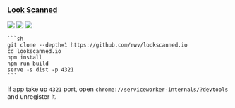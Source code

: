 ### [Look Scanned](https://github.com/rwv/lookscanned.io)

![](https://img.shields.io/github/license/rwv/lookscanned.io?style=flat-square) ![](https://img.shields.io/github/last-commit/scillidan/lookscanned.io/main?label=last%20commit%20(fork)&style=flat-square) ![](https://img.shields.io/badge/Vercel-black?style=flat&logo=Vercel&logoColor=white)

````{tab} From source
```sh
git clone --depth=1 https://github.com/rwv/lookscanned.io
cd lookscanned.io
npm install
npm run build
serve -s dist -p 4321
```
````

If app take up `4321` port, open `chrome://serviceworker-internals/?devtools` and unregister it.